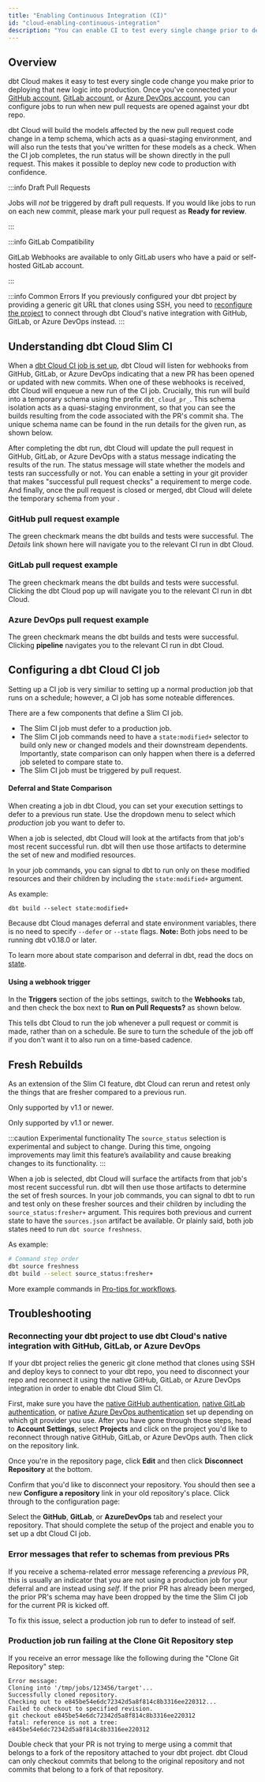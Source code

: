 ```yaml
---
title: "Enabling Continuous Integration (CI)"
id: "cloud-enabling-continuous-integration"
description: "You can enable CI to test every single change prior to deploying the code to production just like in a software development workflow."
---
```


## Overview

dbt Cloud makes it easy to test every single code change you make prior to deploying that new logic into production. Once you've connected your [GitHub account](cloud-installing-the-github-application), [GitLab account](connecting-gitlab), or [Azure DevOps account](connecting-azure-devops), you can configure jobs to run when new pull requests are opened against your dbt repo. 

dbt Cloud will build the models affected by the new pull request code change in a temp schema, which acts as a quasi-staging environment, and will also run the tests that you've written for these models as a check. When the CI job completes, the run status will be shown directly in the pull request. This makes it possible to deploy new code to production with confidence.

:::info Draft Pull Requests

Jobs will _not_ be triggered by draft pull requests. If you would like jobs to run on each new commit, please mark your pull request as **Ready for review**.

:::

:::info GitLab Compatibility

GitLab Webhooks are available to only GitLab users who have a paid or self-hosted GitLab account.

:::

:::info Common Errors
If you previously configured your dbt project by providing a generic git URL that clones using SSH, you need to [reconfigure the project](cloud-enabling-continuous-integration#reconnecting-your-dbt-project-to-use-dbt-clouds-native-integration-with-github-gitlab-or-azure-devops) to connect through dbt Cloud's native integration with GitHub, GitLab, or Azure DevOps instead.
:::

## Understanding dbt Cloud Slim CI 
When a [dbt Cloud CI job is set up](cloud-enabling-continuous-integration#configuring-a-dbt-cloud-ci-job), dbt Cloud will listen for webhooks from GitHub, GitLab, or Azure DevOps indicating that a new PR has been opened or updated with new commits. When one of these webhooks is received, dbt Cloud will enqueue a new run of the CI job. Crucially, this run will build into a temporary schema using the prefix `dbt_cloud_pr_`. This schema isolation acts as a quasi-staging environment, so that you can see the builds resulting from the code associated with the PR's commit sha. The unique schema name can be found in the run details for the given run, as shown below.

<Lightbox src="/img/docs/dbt-cloud/using-dbt-cloud/using_ci_dbt_cloud.png" title="Viewing the temporary schema name for a run triggered by a PR"/>

After completing the dbt run, dbt Cloud will update the pull request in GitHub, GitLab, or Azure DevOps with a status message indicating the results of the run. The status message will state whether the models and tests ran successfully or not. You can enable a setting in your git provider that makes "successful pull request checks" a requirement to merge code. And finally, once the pull request is closed or merged, dbt Cloud will delete the temporary schema from your <Term id="data-warehouse" />.

### GitHub pull request example

The green checkmark means the dbt builds and tests were successful. The *Details* link shown here will navigate you to the relevant CI run in dbt Cloud.
<Lightbox src="/img/docs/dbt-cloud/using-dbt-cloud/09c886f-Screen_Shot_2019-02-08_at_4.54.41_PM.png" title="GitHub pull request example"/>

### GitLab pull request example

The green checkmark means the dbt builds and tests were successful. Clicking the dbt Cloud pop up will navigate you to the relevant CI run in dbt Cloud.
<Lightbox src="/img/docs/dbt-cloud/using-dbt-cloud/GitLab-Pipeline.png" title="GitLab pull request"/>

### Azure DevOps pull request example

The green checkmark means the dbt builds and tests were successful. Clicking **pipeline** navigates you to the relevant CI run in dbt Cloud.
<Lightbox src="/img/docs/dbt-cloud/using-dbt-cloud/Enabling-CI/ADO CI.png" title="Azure DevOps pull request"/>

## Configuring a dbt Cloud CI job

Setting up a CI job is very similiar to setting up a normal production job that runs on a schedule; however, a CI job has some noteable differences.

There are a few components that define a Slim CI job.
- The Slim CI job must defer to a production job.
- The Slim CI job commands need to have a `state:modified+` selector to build only new or changed models and their downstream dependents. Importantly, state comparison can only happen when there is a deferred job seleted to compare state to.
- The Slim CI job must be triggered by pull request.

#### Deferral and State Comparison  

When creating a job in dbt Cloud, you can set your execution settings to defer to a previous run state. Use the dropdown menu to select which *production* job you want to defer to. 

<Lightbox src="/img/docs/dbt-cloud/using-dbt-cloud/ci-deferral.png" title="Jobs that run
on pull requests can select another job from the same project for deferral and comparison"/>

When a job is selected, dbt Cloud will look at the artifacts from that job's most recent successful run. dbt will then use those artifacts to determine the set of new and modified resources. 

In your job commands, you can signal to dbt to run only on these modified resources and their children by including the `state:modified+` argument. 

As example:

```
dbt build --select state:modified+
```

Because dbt Cloud manages deferral and state environment variables, there is no need to specify `--defer` or `--state` flags. **Note:** Both jobs need to be running dbt v0.18.0 or later.


To learn more about state comparison and deferral in dbt, read the docs on [state](understanding-state).

#### Using a webhook trigger 

In the **Triggers** section of the jobs settings, switch to the **Webhooks** tab, and then check the box next to **Run on Pull Requests?** as shown below.

<Lightbox src="/img/docs/dbt-cloud/using-dbt-cloud/61536c9-Screen_Shot_2019-02-08_at_9.46.29_PM.png" title="Configuring webhooks for a dbt Cloud Job"/>

This tells dbt Cloud to run the job whenever a pull request or commit is made, rather than on a schedule. Be sure to turn the schedule of the job off if you don't want it to also run on a time-based cadence.



## Fresh Rebuilds

As an extension of the Slim CI feature, dbt Cloud can rerun and retest only the things that are fresher compared to a previous run.

<VersionBlock lastVersion="1.0">

Only supported by v1.1 or newer.

</VersionBlock>

<VersionBlock firstVersion="1.1">

Only supported by v1.1 or newer.

:::caution Experimental functionality
The `source_status` selection is experimental and subject to change. During this time, ongoing improvements may limit this feature’s availability and cause breaking changes to its functionality.
:::

When a job is selected, dbt Cloud will surface the artifacts from that job's most recent successful run. dbt will then use those artifacts to determine the set of fresh sources. In your job commands, you can signal to dbt to run and test only on these fresher sources and their children by including the `source_status:fresher+` argument. This requires both previous and current state to have the `sources.json` artifact be available. Or plainly said, both job states need to run `dbt source freshness`.

As example:
```bash
# Command step order
dbt source freshness
dbt build --select source_status:fresher+
```
</VersionBlock>

More example commands in [Pro-tips for workflows](/guides/legacy/best-practices.md#pro-tips-for-workflows).

## Troubleshooting

### Reconnecting your dbt project to use dbt Cloud's native integration with GitHub, GitLab, or Azure DevOps

If your dbt project relies the generic git clone method that clones using SSH and deploy keys to connect to your dbt repo, you need to disconnect your repo and reconnect it using the native GitHub, GitLab, or Azure DevOps integration in order to enable dbt Cloud Slim CI. 

First, make sure you have the [native GitHub authentication](cloud-installing-the-github-application), [native GitLab authentication](connecting-gitlab), or [native Azure DevOps authentication](connecting-azure-devops) set up depending on which git provider you use. After you have gone through those steps, head to **Account Settings**, select **Projects** and click on the project you'd like to reconnect through native GitHub, GitLab, or Azure DevOps auth. Then click on the repository link. 

Once you're in the repository page, click **Edit** and then click **Disconnect Repository** at the bottom.
<Lightbox src="/img/docs/dbt-cloud/using-dbt-cloud/Enabling-CI/Disconnect-Repository.png" title="Disconnect repo"/>

Confirm that you'd like to disconnect your repository. You should then see a new **Configure a repository** link in your old repository's place. Click through to the configuration page:

<Lightbox src="/img/docs/dbt-cloud/using-dbt-cloud/Enabling-CI/repo-config.png" title="Configure repo"/>

Select the **GitHub**, **GitLab**, or **AzureDevOps** tab and reselect your repository. That should complete the setup of the project and enable you to set up a dbt Cloud CI job.

### Error messages that refer to schemas from previous PRs

If you receive a schema-related error message referencing a *previous* PR, this is usually an indicator that you are not using a production job for your deferral and are instead using *self*.  If the prior PR has already been merged, the prior PR's schema may have been dropped by the time the Slim CI job for the current PR is kicked off.

To fix this issue, select a production job run to defer to instead of self.

### Production job run failing at the **Clone Git Repository** step

If you receive an error message like the following during the "Clone Git Repository" step:

```
Error message:
Cloning into '/tmp/jobs/123456/target'...
Successfully cloned repository.
Checking out to e845be54e6dc72342d5a8f814c8b3316ee220312...
Failed to checkout to specified revision.
git checkout e845be54e6dc72342d5a8f814c8b3316ee220312
fatal: reference is not a tree: e845be54e6dc72342d5a8f814c8b3316ee220312
```

Double check that your PR is not trying to merge using a commit that belongs to a fork of the repository attached to your dbt project. dbt Cloud can only checkout commits that belong to the original repository and not commits that belong to a fork of that repository.
